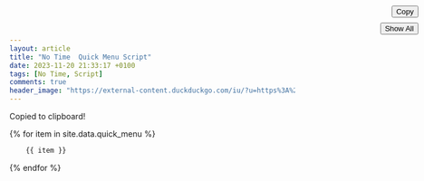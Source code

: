 ```yaml
---
layout: article
title: "No Time  Quick Menu Script"
date: 2023-11-20 21:33:17 +0100
tags: [No Time, Script]
comments: true
header_image: "https://external-content.duckduckgo.com/iu/?u=https%3A%2F%2Fsteamcdn-a.akamaihd.net%2Fsteam%2Fapps%2F1043340%2Fheader.jpg%3Ft%3D1557467037&f=1&nofb=1&ipt=d45feccdb1e0e7a62cc8cc25b2fdba715bd9d9b7427a61462633508dfcfca83a&ipo=images"
---
```


<div id="popup">
    Copied to clipboard!
</div>

<button id="copy" onclick="copyToClipboard()" style="position: absolute; right: 10px; top: 10px;">Copy</button>
<button id="showall" onclick="toggleHeight()" style="position: absolute; right: 10px; top: 40px;">Show All</button>
{% for item in site.data.quick_menu %}

```vb
    {{ item }}
```

{% endfor %}

<script>

function copyToClipboard() {
    var copyText = document.querySelector("pre code");
    var textArea = document.createElement("textarea");
    textArea.value = copyText.textContent;
    document.body.appendChild(textArea);
    textArea.select();
    document.execCommand("Copy");
    textArea.remove();

    // Show the popup
    var popup = document.getElementById("popup");
    popup.style.display = "block";

    // Hide the popup after 1 second
    setTimeout(function() {
        popup.style.display = "none";
    }, 3000);
}

var isExpanded = false;

function toggleHeight() {
    var pre = document.querySelector("pre");
    var button = document.querySelector("#showall");

    if (isExpanded) {
        pre.style.maxHeight = "20em";
        pre.style.overflow = "hidden";
        button.textContent = "Show All";
    } else {
        pre.style.maxHeight = "40rem";
        pre.style.overflow = "scroll";
        button.textContent = "Show Less";
    }

    isExpanded = !isExpanded;
}
</script>
